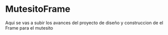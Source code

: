 # MutesitoFrame
Aqui se vas a subir los avances del proyecto de diseño y construccion de el Frame para el mutesito
